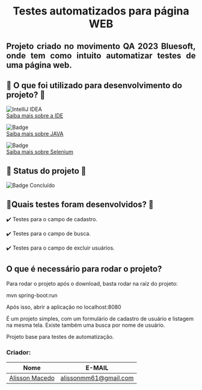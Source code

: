 <h1 align="center"> Testes automatizados para página WEB </h1>

<h2 align="justify">Projeto criado no movimento QA 2023 Bluesoft, onde tem como intuito automatizar testes de uma página web.</h2>


## 📁 O que foi utilizado para desenvolvimento do projeto? 📁

![IntelliJ IDEA](https://img.shields.io/badge/IntelliJIDEA-000000.svg?style=for-the-badge&logo=intellij-idea&logoColor=white)
<br>
[Saiba mais sobre a IDE](https://www.jetbrains.com/idea/) 

![Badge](https://img.shields.io/static/v1?label=Java&message=Linguagem&color=blue&style=for-the-badge&logo=java)
<br>
[Saiba mais sobre JAVA](https://www.alura.com.br/artigos/java) 

![Badge](https://img.shields.io/static/v1?label=Selenium&message=WebDriver&color=blue&style=for-the-badge&logo=Selenium)
<br>
[Saiba mais sobre Selenium](https://www.devmedia.com.br/dominando-o-selenium-web-driver-na-pratica) 



##  :construction: Status do projeto  :construction:
  ![Badge Concluído](http://img.shields.io/static/v1?label=STATUS&message=%20Concluído&color=GREEN&style=for-the-badge) 


## 📑Quais testes foram desenvolvidos? 📑

✔️ Testes para o campo de cadastro.

✔️ Testes para o campo de busca.

✔️ Testes para o campo de excluir usuários.

## O que é necessário para rodar o projeto?

Para rodar o projeto após o download, basta rodar na raíz do projeto:

mvn spring-boot:run

Após isso, abrir a aplicação no localhost:8080

É um projeto simples, com um formulário de cadastro de usuário e listagem na mesma tela.
Existe também uma busca por nome de usuário.

Projeto base para testes de automatização.

### Criador: 
|Nome|E-MAIL|
| -------- | -------- | 
|[Alisson Macedo](https://www.linkedin.com/in/alisson-macedo-629612262/) |alissonmm61@gmail.com|


